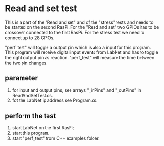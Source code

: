 # Read and set test

This is a part of the "Read and set" and of the "stress" tests and needs to be started on the second RasPi. For the "Read and set" two GPIOs has to be crossover connected to the first RasPi. For the stress test we need to connect up to 28 GPIOs.

"perf_test" will toggle a output pin which is also a input for this program. This program will receive digital input events from LabNet and has to toggle the right output pin as reaction. "perf_test" will measure the time between the two pin changes.

## parameter
1. for input and output pins, see arrays "_inPins" and "_outPins" in ReadAndSetTest.cs.
2. fot the LabNet ip address see Program.cs.

## perform the test
1. start LabNet on the first RasPi;
2. start this program.
3. start "perf_test" from C++ examples folder.
